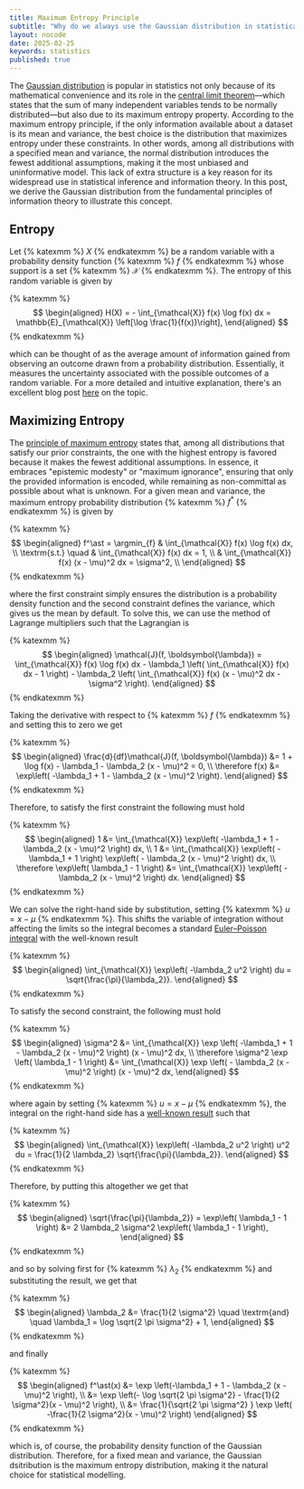 ```yaml
---
title: Maximum Entropy Principle
subtitle: "Why do we always use the Gaussian distribution in statistical modelling?"
layout: nocode
date: 2025-02-25
keywords: statistics
published: true
---
```


The [Gaussian distribution](https://en.wikipedia.org/wiki/Normal_distribution) is popular in statistics not only because of its mathematical convenience and its role in the [central limit theorem](https://en.wikipedia.org/wiki/Central_limit_theorem)—which states that the sum of many independent variables tends to be normally distributed—but also due to its maximum entropy property. According to the maximum entropy principle, if the only information available about a dataset is its mean and variance, the best choice is the distribution that maximizes entropy under these constraints. In other words, among all distributions with a specified mean and variance, the normal distribution introduces the fewest additional assumptions, making it the most unbiased and uninformative model. This lack of extra structure is a key reason for its widespread use in statistical inference and information theory. In this post, we derive the Gaussian distribution from the fundamental principles of information theory to illustrate this concept.

## Entropy
Let {% katexmm %} $X$ {% endkatexmm %} be a random variable with a probability density function {% katexmm %} $f$ {% endkatexmm %} whose support is a set {% katexmm %} $\mathcal{X}$ {% endkatexmm %}. The entropy of this random variable is given by

{% katexmm %}
$$
\begin{aligned}
H(X) = - \int_{\mathcal{X}} f(x) \log f(x) dx = \mathbb{E}_{\mathcal{X}} \left[\log \frac{1}{f(x)}\right],
\end{aligned}
$$
{% endkatexmm %}

which can be thought of as the average amount of information gained from observing an outcome drawn from a probability distribution. Essentially, it measures the uncertainty associated with the possible outcomes of a random variable. For a more detailed and intuitive explanation, there's an excellent blog post [here](https://alexkritchevsky.com/2018/02/23/entropy-1.html) on the topic.

## Maximizing Entropy

The [principle of maximum entropy](https://en.wikipedia.org/wiki/Principle_of_maximum_entropy) states that, among all distributions that satisfy our prior constraints, the one with the highest entropy is favored because it makes the fewest additional assumptions. In essence, it embraces "epistemic modesty" or "maximum ignorance", ensuring that only the provided information is encoded, while remaining as non-committal as possible about what is unknown. For a given mean and variance, the maximum entropy probability distribution {% katexmm %} $f^\ast$ {% endkatexmm %} is given by

{% katexmm %}
$$
\begin{aligned}
f^\ast = \argmin_{f} & \int_{\mathcal{X}} f(x) \log f(x) dx, \\
\textrm{s.t.} \quad & \int_{\mathcal{X}} f(x) dx = 1, \\
& \int_{\mathcal{X}} f(x) (x - \mu)^2 dx = \sigma^2, \\
\end{aligned}
$$
{% endkatexmm %}

where the first constraint simply ensures the distribution is a probability density function and the second constraint defines the variance, which gives us the mean by default. To solve this, we can use the method of Lagrange multipliers such that the Lagrangian is

{% katexmm %}
$$
\begin{aligned}
\mathcal{J}(f, \boldsymbol{\lambda}) = \int_{\mathcal{X}} f(x) \log f(x) dx - \lambda_1 \left( \int_{\mathcal{X}} f(x) dx - 1 \right) - \lambda_2 \left( \int_{\mathcal{X}} f(x) (x - \mu)^2 dx - \sigma^2 \right).
\end{aligned}
$$
{% endkatexmm %}

Taking the derivative with respect to {% katexmm %} $f$ {% endkatexmm %} and setting this to zero we get

{% katexmm %}
$$
\begin{aligned}
\frac{d}{df}\mathcal{J}(f, \boldsymbol{\lambda}) &= 1 + \log f(x) - \lambda_1  - \lambda_2 (x - \mu)^2 = 0, \\
\therefore f(x) &= \exp\left( -\lambda_1 + 1 - \lambda_2 (x - \mu)^2 \right).
\end{aligned}
$$
{% endkatexmm %}

Therefore, to satisfy the first constraint the following must hold

{% katexmm %}
$$
\begin{aligned}
1 &= \int_{\mathcal{X}} \exp\left( -\lambda_1 + 1 - \lambda_2 (x - \mu)^2 \right) dx, \\
1 &= \int_{\mathcal{X}} \exp\left( -\lambda_1 + 1 \right) \exp\left( - \lambda_2 (x - \mu)^2 \right) dx, \\
\therefore \exp\left( \lambda_1 - 1 \right) &= \int_{\mathcal{X}} \exp\left( - \lambda_2 (x - \mu)^2 \right) dx.
\end{aligned}
$$
{% endkatexmm %}

We can solve the right-hand side by substitution, setting {% katexmm %} $u = x - \mu$ {% endkatexmm %}. This shifts the variable of integration without affecting the limits so the integral becomes a standard [Euler–Poisson integral](https://en.wikipedia.org/wiki/Gaussian_integral) with the well-known result

{% katexmm %}
$$
\begin{aligned}
\int_{\mathcal{X}} \exp\left( -\lambda_2 u^2 \right) du = \sqrt{\frac{\pi}{\lambda_2}}.
\end{aligned}
$$
{% endkatexmm %}

To satisfy the second constraint, the following must hold

{% katexmm %}
$$
\begin{aligned}
\sigma^2 &= \int_{\mathcal{X}} \exp \left( -\lambda_1 + 1 - \lambda_2 (x - \mu)^2 \right) (x - \mu)^2 dx, \\
\therefore \sigma^2 \exp \left( \lambda_1 - 1 \right) &= \int_{\mathcal{X}} \exp \left( - \lambda_2 (x - \mu)^2 \right) (x - \mu)^2 dx,
\end{aligned}
$$
{% endkatexmm %}

where again by setting {% katexmm %} $u = x - \mu$ {% endkatexmm %}, the integral on the right-hand side has a [well-known result](https://en.wikipedia.org/wiki/Gaussian_integral#Integrals_of_similar_form) such that

{% katexmm %}
$$
\begin{aligned}
\int_{\mathcal{X}} \exp\left( -\lambda_2 u^2 \right) u^2 du = \frac{1}{2 \lambda_2} \sqrt{\frac{\pi}{\lambda_2}}.
\end{aligned}
$$
{% endkatexmm %}

Therefore, by putting this altogether we get that

{% katexmm %}
$$
\begin{aligned}
\sqrt{\frac{\pi}{\lambda_2}} = \exp\left( \lambda_1 - 1 \right) &= 2 \lambda_2 \sigma^2 \exp\left( \lambda_1 - 1 \right),
\end{aligned}
$$
{% endkatexmm %}

and so by solving first for {% katexmm %} $\lambda_2$ {% endkatexmm %} and substituting the result, we get that 

{% katexmm %}
$$
\begin{aligned}
\lambda_2 &= \frac{1}{2 \sigma^2} \quad \textrm{and} \quad \lambda_1 = \log \sqrt{2 \pi \sigma^2} + 1,
\end{aligned}
$$
{% endkatexmm %}

and finally 

{% katexmm %}
$$
\begin{aligned}
f^\ast(x) &= \exp \left(-\lambda_1 + 1 - \lambda_2 (x - \mu)^2 \right), \\
&= \exp \left(- \log \sqrt{2 \pi \sigma^2}  - \frac{1}{2 \sigma^2}(x - \mu)^2 \right), \\
&= \frac{1}{\sqrt{2 \pi \sigma^2} } \exp \left( -\frac{1}{2 \sigma^2}(x - \mu)^2 \right) 
\end{aligned}
$$
{% endkatexmm %}

which is, of course, the probability density function of the Gaussian distribution. Therefore, for a fixed mean and variance, the Gaussian dsitribution is the maximum entropy distribution, making it the natural choice for statistical modelling.
